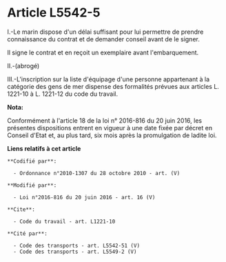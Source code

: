 # Article L5542-5

I.-Le marin dispose d'un délai suffisant pour lui permettre de prendre connaissance du contrat et de demander conseil avant
de le signer. 

Il signe le contrat et en reçoit un exemplaire avant l'embarquement. 

II.-(abrogé)

III.-L'inscription sur la liste d'équipage d'une personne appartenant à la catégorie des gens de mer dispense des formalités
prévues aux articles L. 1221-10 à L. 1221-12 du code du travail.

**Nota:**

Conformément à l'article 18 de la loi n° 2016-816 du 20 juin 2016, les présentes dispositions entrent en vigueur à une date
fixée par décret en Conseil d'Etat et, au plus tard, six mois après la promulgation de ladite loi.

**Liens relatifs à cet article**

	**Codifié par**:

	  - Ordonnance n°2010-1307 du 28 octobre 2010 - art. (V)

	**Modifié par**:

	  - Loi n°2016-816 du 20 juin 2016 - art. 16 (V)

	**Cite**:

	  - Code du travail - art. L1221-10

	**Cité par**:

	  - Code des transports - art. L5542-51 (V)
	  - Code des transports - art. L5549-2 (V)
